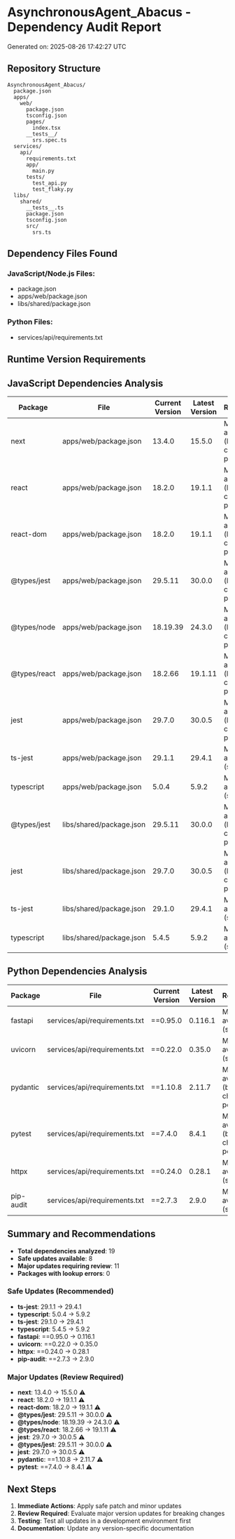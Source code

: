 # AsynchronousAgent_Abacus - Dependency Audit Report
Generated on: 2025-08-26 17:42:27 UTC

## Repository Structure
```
AsynchronousAgent_Abacus/
  package.json
  apps/
    web/
      package.json
      tsconfig.json
      pages/
        index.tsx
      __tests__/
        srs.spec.ts
  services/
    api/
      requirements.txt
      app/
        main.py
      tests/
        test_api.py
        test_flaky.py
  libs/
    shared/
      __tests__.ts
      package.json
      tsconfig.json
      src/
        srs.ts
```

## Dependency Files Found
### JavaScript/Node.js Files:
- package.json
- apps/web/package.json
- libs/shared/package.json
### Python Files:
- services/api/requirements.txt

## Runtime Version Requirements

## JavaScript Dependencies Analysis
| Package | File | Current Version | Latest Version | Recommendation | Compatibility |
|---------|------|-----------------|----------------|----------------|---------------|
| next | apps/web/package.json | 13.4.0 | 15.5.0 | Major update available: 15.5.0 (breaking changes possible) | Review required |
| react | apps/web/package.json | 18.2.0 | 19.1.1 | Major update available: 19.1.1 (breaking changes possible) | Review required |
| react-dom | apps/web/package.json | 18.2.0 | 19.1.1 | Major update available: 19.1.1 (breaking changes possible) | Review required |
| @types/jest | apps/web/package.json | 29.5.11 | 30.0.0 | Major update available: 30.0.0 (breaking changes possible) | Review required |
| @types/node | apps/web/package.json | 18.19.39 | 24.3.0 | Major update available: 24.3.0 (breaking changes possible) | Review required |
| @types/react | apps/web/package.json | 18.2.66 | 19.1.11 | Major update available: 19.1.11 (breaking changes possible) | Review required |
| jest | apps/web/package.json | 29.7.0 | 30.0.5 | Major update available: 30.0.5 (breaking changes possible) | Review required |
| ts-jest | apps/web/package.json | 29.1.1 | 29.4.1 | Minor update available: 29.4.1 (safe) | Safe to update |
| typescript | apps/web/package.json | 5.0.4 | 5.9.2 | Minor update available: 5.9.2 (safe) | Safe to update |
| @types/jest | libs/shared/package.json | 29.5.11 | 30.0.0 | Major update available: 30.0.0 (breaking changes possible) | Review required |
| jest | libs/shared/package.json | 29.7.0 | 30.0.5 | Major update available: 30.0.5 (breaking changes possible) | Review required |
| ts-jest | libs/shared/package.json | 29.1.0 | 29.4.1 | Minor update available: 29.4.1 (safe) | Safe to update |
| typescript | libs/shared/package.json | 5.4.5 | 5.9.2 | Minor update available: 5.9.2 (safe) | Safe to update |

## Python Dependencies Analysis
| Package | File | Current Version | Latest Version | Recommendation | Compatibility |
|---------|------|-----------------|----------------|----------------|---------------|
| fastapi | services/api/requirements.txt | ==0.95.0 | 0.116.1 | Minor update available: 0.116.1 (safe) | Safe to update |
| uvicorn | services/api/requirements.txt | ==0.22.0 | 0.35.0 | Minor update available: 0.35.0 (safe) | Safe to update |
| pydantic | services/api/requirements.txt | ==1.10.8 | 2.11.7 | Major update available: 2.11.7 (breaking changes possible) | Review required |
| pytest | services/api/requirements.txt | ==7.4.0 | 8.4.1 | Major update available: 8.4.1 (breaking changes possible) | Review required |
| httpx | services/api/requirements.txt | ==0.24.0 | 0.28.1 | Minor update available: 0.28.1 (safe) | Safe to update |
| pip-audit | services/api/requirements.txt | ==2.7.3 | 2.9.0 | Minor update available: 2.9.0 (safe) | Safe to update |

## Summary and Recommendations
- **Total dependencies analyzed**: 19
- **Safe updates available**: 8
- **Major updates requiring review**: 11
- **Packages with lookup errors**: 0

### Safe Updates (Recommended)
- **ts-jest**: 29.1.1 → 29.4.1
- **typescript**: 5.0.4 → 5.9.2
- **ts-jest**: 29.1.0 → 29.4.1
- **typescript**: 5.4.5 → 5.9.2
- **fastapi**: ==0.95.0 → 0.116.1
- **uvicorn**: ==0.22.0 → 0.35.0
- **httpx**: ==0.24.0 → 0.28.1
- **pip-audit**: ==2.7.3 → 2.9.0
### Major Updates (Review Required)
- **next**: 13.4.0 → 15.5.0 ⚠️
- **react**: 18.2.0 → 19.1.1 ⚠️
- **react-dom**: 18.2.0 → 19.1.1 ⚠️
- **@types/jest**: 29.5.11 → 30.0.0 ⚠️
- **@types/node**: 18.19.39 → 24.3.0 ⚠️
- **@types/react**: 18.2.66 → 19.1.11 ⚠️
- **jest**: 29.7.0 → 30.0.5 ⚠️
- **@types/jest**: 29.5.11 → 30.0.0 ⚠️
- **jest**: 29.7.0 → 30.0.5 ⚠️
- **pydantic**: ==1.10.8 → 2.11.7 ⚠️
- **pytest**: ==7.4.0 → 8.4.1 ⚠️

## Next Steps
1. **Immediate Actions**: Apply safe patch and minor updates
2. **Review Required**: Evaluate major version updates for breaking changes
3. **Testing**: Test all updates in a development environment first
4. **Documentation**: Update any version-specific documentation
